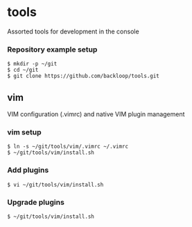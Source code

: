 # tools
Assorted tools for development in the console

### Repository example setup 
```
$ mkdir -p ~/git
$ cd ~/git
$ git clone https://github.com/backloop/tools.git
```

## vim 
VIM configuration (.vimrc) and native VIM plugin management

### vim setup
```
$ ln -s ~/git/tools/vim/.vimrc ~/.vimrc
$ ~/git/tools/vim/install.sh
```

### Add plugins
```
$ vi ~/git/tools/vim/install.sh
```

### Upgrade plugins
```
$ ~/git/tools/vim/install.sh
```

